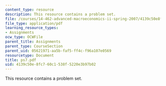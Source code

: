 ```yaml
---
content_type: resource
description: This resource contains a problem set.
file: /courses/14-462-advanced-macroeconomics-ii-spring-2007/4139c50e8fc760c1538f5220e3b97b02_ps7.pdf
file_type: application/pdf
learning_resource_types:
- Assignments
ocw_type: OCWFile
parent_title: Assignments
parent_type: CourseSection
parent_uid: 05621971-aa5b-faf5-ff4c-f96a107e0569
resourcetype: Document
title: ps7.pdf
uid: 4139c50e-8fc7-60c1-538f-5220e3b97b02
---
```

This resource contains a problem set.

